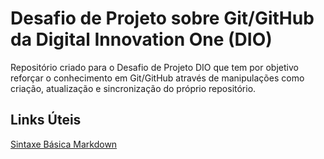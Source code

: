 # Desafio de Projeto sobre Git/GitHub da Digital Innovation One (DIO)
Repositório criado para o Desafio de Projeto DIO que tem por objetivo reforçar o conhecimento em Git/GitHub através de manipulações como criação, atualização e sincronização do próprio repositório.

## Links Úteis
[Sintaxe Básica Markdown](https://www.markdownguide.org/basic-syntax/)
